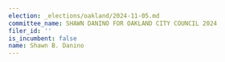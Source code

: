 ```yaml
---
election: _elections/oakland/2024-11-05.md
committee_name: SHAWN DANINO FOR OAKLAND CITY COUNCIL 2024
filer_id: ''
is_incumbent: false
name: Shawn B. Danino
---
```

